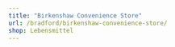 ```yaml
---
title: "Birkenshaw Convenience Store"
url: /bradford/birkenshaw-convenience-store/
shop: Lebensmittel
---
```

